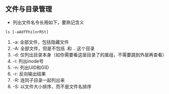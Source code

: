 ## 文件与目录管理

* 列出文件名令长用如下，要熟记含义

```
ls [-aAdfFhilnrRSt]
```
1. -a:  全部文件，包括隐藏文件
2. -A:  全部文件，但是不包括 .和 .. 这个目录
3. -d: 仅列出目录本身（如你需要看这层目录了的属组，不需要跳到外层再查看）
4. -i: 列出inode号
5. -n: 列出UID和GID
6. -r: 反向输出结果
7. -R: 连同子目录一起列出来
8. -S: 以文件大小排序，而不是文件名排序 

